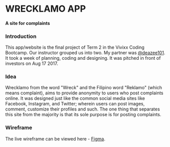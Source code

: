 # WRECKLAMO APP
#### A site for complaints

### Introduction
This app/website is the final project of Term 2 in the Vivixx Coding Bootcamp. Our instructor grouped us into two. My partner was [@deazee101](https://github.com/deazee101).
It took a week of planning, coding and designing. It was pitched in front of investors on Aug 17 2017.

### Idea
Wrecklamo from the word "Wreck" and the Filipino word "Reklamo" (which means complaint), aims to provide anonymity to users who post complaints online. It was designed just like the common social media sites like Facebook, Instagram, and Twitter; wherein users can post images, comment, customize their profiles and such. The one thing that separates this site from the majority is that its sole purpose is for posting complaints. 

### Wireframe
The live wireframe can be viewed here - [Figma](https://www.figma.com/file/YvUATn1996WHbNUfAZGujXjt/Untitled).



